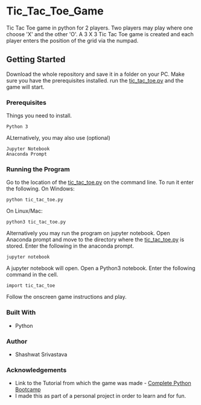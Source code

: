 # Tic_Tac_Toe_Game
Tic Tac Toe game in python for 2 players. Two players may play where one choose 'X' and the other 'O'.
A 3 X 3 Tic Tac Toe game is created and each player enters the position of the grid via the numpad.

## Getting Started
Download the whole repository and save it in a folder on your PC. Make sure you have the prerequisites installed. run the [tic_tac_toe.py](tic_tac_toe.py) and the game will start.

### Prerequisites
Things you need to install.
```
Python 3
```
ALternatively, you may also use (optional)
```
Jupyter Notebook
Anaconda Prompt
```

### Running the Program
Go to the location of the [tic_tac_toe.py](tic_tac_toe.py) on the command line. To run it enter the following.
On Windows:
```
python tic_tac_toe.py
```
On Linux/Mac:
```
python3 tic_tac_toe.py
```
Alternatively you may run the program on jupyter notebook.
Open Anaconda prompt and move to the directory where the [tic_tac_toe.py](tic_tac_toe.py) is stored. Enter the following in the anaconda prompt.
```
jupyter notebook
```
A jupyter notebook will open. Open a Python3 notebook.
Enter the following command in the cell.
```
import tic_tac_toe
```
Follow the onscreen game instructions and play.

### Built With
* Python

### Author
* Shashwat Srivastava

### Acknowledgements
* Link to the Tutorial from which the game was made - [Complete Python Bootcamp](https://www.udemy.com/course/complete-python-bootcamp/)
* I made this as part of a personal project in order to learn and for fun.
